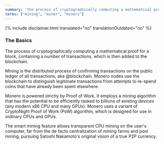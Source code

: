 ```yaml
---
summary: 'the process of cryptographically computing a mathematical proof for a block, containing a number of transactions, which is then added to the blockchain'
terms: ["mining", "miner", "miners"]
---
```


{% include disclaimer.html translated="no" translationOutdated="no" %}

### The Basics

The process of cryptographically computing a mathematical proof for a block,
containing a number of transactions, which is then added to the blockchain.

Mining is the distributed process of confirming transactions on the public
ledger of all transactions, aka @blockchain.  Monero nodes use the
blockchain to distinguish legitimate transactions from attempts to re-spend
coins that have already been spent elsewhere.

Monero is powered strictly by Proof of Work. It employs a mining algorithm
that has the potential to be efficiently tasked to billions of existing
devices (any modern x86 CPU and many GPUs). Monero uses a variant of
CryptoNight Proof of Work (PoW) algorithm, which is designed for use in
ordinary CPUs and GPUs.

The smart mining feature allows transparent CPU mining on the user's
computer, far from the de facto centralization of mining farms and pool
mining, pursuing Satoshi Nakamoto's original vision of a true P2P currency.
